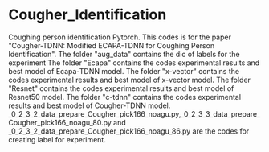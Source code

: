 # Cougher_Identification
 Coughing person identification Pytorch. This codes is for the paper "Cougher-TDNN: Modified ECAPA-TDNN for Coughing Person Identification".
The folder "aug_data" contains the dic of labels for the experiment
The folder "Ecapa" contains the codes experimental results and best model of Ecapa-TDNN model.
The folder "x-vector" contains the codes experimental results and best model of x-vector model.
The folder "Resnet" contains the codes experimental results and best model of Resnet50 model.
The folder "c-tdnn" contains the codes experimental results and best model of Cougher-TDNN model.
_0_2_3_2_data_prepare_Cougher_pick166_noagu.py,_0_2_3_3_data_prepare_Cougher_pick166_noagu_80.py and _0_2_3_2_data_prepare_Cougher_pick166_noagu_86.py are the codes for creating label for experiment.
